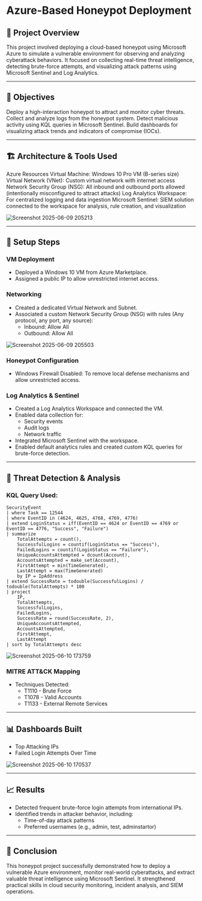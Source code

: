 # Azure-Based Honeypot Deployment

## 📌 Project Overview
This project involved deploying a cloud-based honeypot using Microsoft Azure to simulate a vulnerable environment for observing and analyzing cyberattack behaviors. It focused on collecting real-time threat intelligence, detecting brute-force attempts, and visualizing attack patterns using Microsoft Sentinel and Log Analytics.

---

## 🎯 Objectives
Deploy a high-interaction honeypot to attract and monitor cyber threats.
Collect and analyze logs from the honeypot system.
Detect malicious activity using KQL queries in Microsoft Sentinel.
Build dashboards for visualizing attack trends and indicators of compromise (IOCs).

---

## 🏗️ Architecture & Tools Used
Azure Resources
Virtual Machine: Windows 10 Pro VM (B-series size)
Virtual Network (VNet): Custom virtual network with internet access
Network Security Group (NSG): All inbound and outbound ports allowed (intentionally misconfigured to attract attacks)
Log Analytics Workspace: For centralized logging and data ingestion
Microsoft Sentinel: SIEM solution connected to the workspace for analysis, rule creation, and visualization

![Screenshot 2025-06-09 205213](https://github.com/user-attachments/assets/47a37abc-0beb-4609-b28a-48f160642639)


---

## 🔧 Setup Steps
### VM Deployment
- Deployed a Windows 10 VM from Azure Marketplace.
- Assigned a public IP to allow unrestricted internet access.


### Networking
- Created a dedicated Virtual Network and Subnet.
- Associated a custom Network Security Group (NSG) with rules (Any protocol, any port, any source):
  - Inbound: Allow All 
  - Outbound: Allow All

![Screenshot 2025-06-09 205503](https://github.com/user-attachments/assets/ceb6ae88-60f5-4449-8b1b-fad2fffc09e3)


### Honeypot Configuration
- Windows Firewall Disabled: To remove local defense mechanisms and allow unrestricted access.


### Log Analytics & Sentinel
- Created a Log Analytics Workspace and connected the VM.
- Enabled data collection for:
  - Security events
  - Audit logs
  - Network traffic
- Integrated Microsoft Sentinel with the workspace.
- Enabled default analytics rules and created custom KQL queries for brute-force detection.

---

## 🧪 Threat Detection & Analysis

### KQL Query Used:
```kql
SecurityEvent
| where Task == 12544
| where EventID in (4624, 4625, 4768, 4769, 4776)
| extend LoginStatus = iff(EventID == 4624 or EventID == 4769 or EventID == 4776, "Success", "Failure")
| summarize
    TotalAttempts = count(),
    SuccessfulLogins = countif(LoginStatus == "Success"),
    FailedLogins = countif(LoginStatus == "Failure"),
    UniqueAccountsAttempted = dcount(Account),
    AccountsAttempted = make_set(Account),
    FirstAttempt = min(TimeGenerated),
    LastAttempt = max(TimeGenerated)
    by IP = IpAddress
| extend SuccessRate = todouble(SuccessfulLogins) / todouble(TotalAttempts) * 100
| project
    IP,
    TotalAttempts,
    SuccessfulLogins,
    FailedLogins,
    SuccessRate = round(SuccessRate, 2),
    UniqueAccountsAttempted,
    AccountsAttempted,
    FirstAttempt,
    LastAttempt
| sort by TotalAttempts desc
```

![Screenshot 2025-06-10 173759](https://github.com/user-attachments/assets/e1e1e8d0-5e6f-4191-aae0-9e82b5cdaf64)


### MITRE ATT&CK Mapping
- Techniques Detected:
  - T1110 - Brute Force
  - T1078 - Valid Accounts
  - T1133 - External Remote Services
---

## 📊 Dashboards Built
- Top Attacking IPs
- Failed Login Attempts Over Time
  
![Screenshot 2025-06-10 170537](https://github.com/user-attachments/assets/59a89e4f-7fa0-45d7-a870-cd09e66bce7c)

---

## 📈 Results

- Detected frequent brute-force login attempts from international IPs.
- Identified trends in attacker behavior, including:
  - Time-of-day attack patterns
  - Preferred usernames (e.g., admin, test, adminstartor)

---

## 📝 Conclusion
This honeypot project successfully demonstrated how to deploy a vulnerable Azure environment, monitor real-world cyberattacks, and extract valuable threat intelligence using Microsoft Sentinel. It strengthened practical skills in cloud security monitoring, incident analysis, and SIEM operations.

